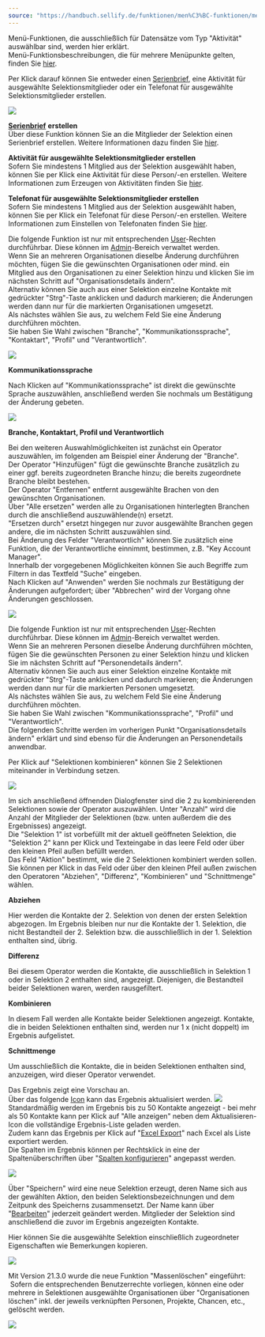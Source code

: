 ```yaml
---
source: "https://handbuch.sellify.de/funktionen/men%C3%BC-funktionen/men%C3%BC-funktionen-f%C3%BCr-aktivit%C3%A4ten/"
---
```

Menü-Funktionen, die ausschließlich für Datensätze vom Typ "Aktivität" auswählbar sind, werden hier erklärt.  
Menü-Funktionsbeschreibungen, die für mehrere Menüpunkte gelten, finden Sie [hier](https://handbuch.sellify.de/funktionen/men%C3%BC-funktionen/ "Menü-Funktionen").

Per Klick darauf können Sie entweder einen [Serienbrief](https://handbuch.sellify.de/funktionen/dokumente/serienbriefe-erzeugen/ "Serienbriefe erzeugen"), eine Aktivität für ausgewählte Selektionsmitglieder oder ein Telefonat für ausgewählte Selektionsmitglieder erstellen.

![](https://image.jimcdn.com/app/cms/image/transf/none/path/s42eb4d670de94a65/image/i7cda4dfc03733d05/version/1708619227/image.jpg)

[**Serienbrief**](https://handbuch.sellify.de/funktionen/dokumente/serienbriefe-erzeugen/ "Serienbriefe erzeugen") **erstellen**  
Über diese Funktion können Sie an die Mitglieder der Selektion einen Serienbrief erstellen. Weitere Informationen dazu finden Sie [hier](https://handbuch.sellify.de/funktionen/dokumente/serienbriefe-erzeugen/ "Serienbriefe erzeugen").

**Aktivität für ausgewählte Selektionsmitglieder erstellen**  
Sofern Sie mindestens 1 Mitglied aus der Selektion ausgewählt haben, können Sie per Klick eine Aktivität für diese Person/-en erstellen. Weitere Informationen zum Erzeugen von Aktivitäten finden Sie [hier](https://handbuch.sellify.de/funktionen/aktivit%C3%A4ten-in-sellify-erzeugen/ "Aktivitäten in sellify erzeugen").

**Telefonat für ausgewählte Selektionsmitglieder erstellen**  
Sofern Sie mindestens 1 Mitglied aus der Selektion ausgewählt haben, können Sie per Klick ein Telefonat für diese Person/-en erstellen. Weitere Informationen zum Einstellen von Telefonaten finden Sie [hier](https://handbuch.sellify.de/funktionen/aktivit%C3%A4ten-in-sellify-erzeugen/ "Aktivitäten in sellify erzeugen").

Die folgende Funktion ist nur mit entsprechenden [User](https://handbuch.sellify.de/allgemein/benutzeroberfl%C3%A4che/ "Begriffe aus sellify, Aufbau von sellify")\-Rechten durchführbar. Diese können im [Admin](https://handbuch.sellify.de/funktionen/admin-bereich/ "Admin-Bereich")\-Bereich verwaltet werden.  
Wenn Sie an mehreren Organisationen dieselbe Änderung durchführen möchten, fügen Sie die gewünschten Organisationen oder mind. ein Mitglied aus den Organisationen zu einer Selektion hinzu und klicken Sie im nächsten Schritt auf "Organisationsdetails ändern".  
Alternativ können Sie auch aus einer Selektion einzelne Kontakte mit gedrückter "Strg"-Taste anklicken und dadurch markieren; die Änderungen werden dann nur für die markierten Organisationen umgesetzt.  
Als nächstes wählen Sie aus, zu welchem Feld Sie eine Änderung durchführen möchten.  
Sie haben Sie Wahl zwischen "Branche", "Kommunikationssprache", "Kontaktart", "Profil" und "Verantwortlich".

![](https://image.jimcdn.com/app/cms/image/transf/dimension=377x10000:format=jpg/path/s42eb4d670de94a65/image/i5a101be08dbc5489/version/1708619227/image.jpg)

**Kommunikationssprache**

Nach Klicken auf "Kommunikationssprache" ist direkt die gewünschte Sprache auszuwählen, anschließend werden Sie nochmals um Bestätigung der Änderung gebeten.

![](https://image.jimcdn.com/app/cms/image/transf/dimension=379x10000:format=jpg/path/s42eb4d670de94a65/image/i07f4f328d9bd3396/version/1708619227/image.jpg)

**Branche, Kontaktart, Profil und Verantwortlich**

Bei den weiteren Auswahlmöglichkeiten ist zunächst ein Operator auszuwählen, im folgenden am Beispiel einer Änderung der "Branche".  
Der Operator "Hinzufügen" fügt die gewünschte Branche zusätzlich zu einer ggf. bereits zugeordneten Branche hinzu; die bereits zugeordnete Branche bleibt bestehen.  
Der Operator "Entfernen" entfernt ausgewählte Brachen von den gewünschten Organisationen.  
Über "Alle ersetzen" werden alle zu Organisationen hinterlegten Branchen durch die anschließend auszuwählende(n) ersetzt.  
"Ersetzen durch" ersetzt hingegen nur zuvor ausgewählte Branchen gegen andere, die im nächsten Schritt auszuwählen sind.  
Bei Änderung des Felder "Verantwortlich" können Sie zusätzlich eine Funktion, die der Verantwortliche einnimmt, bestimmen, z.B. "Key Account Manager".  
Innerhalb der vorgegebenen Möglichkeiten können Sie auch Begriffe zum Filtern in das Textfeld "Suche" eingeben.  
Nach Klicken auf "Anwenden" werden Sie nochmals zur Bestätigung der Änderungen aufgefordert; über "Abbrechen" wird der Vorgang ohne Änderungen geschlossen.  

![](https://image.jimcdn.com/app/cms/image/transf/dimension=430x10000:format=jpg/path/s42eb4d670de94a65/image/i5becc7c4949767a8/version/1708619227/image.jpg)

Die folgende Funktion ist nur mit entsprechenden [User](https://handbuch.sellify.de/allgemein/benutzeroberfl%C3%A4che/ "Begriffe aus sellify, Aufbau von sellify")\-Rechten durchführbar. Diese können im [Admin](https://handbuch.sellify.de/funktionen/admin-bereich/ "admin-Bereich")\-Bereich verwaltet werden.  
Wenn Sie an mehreren Personen dieselbe Änderung durchführen möchten, fügen Sie die gewünschten Personen zu einer Selektion hinzu und klicken Sie im nächsten Schritt auf "Personendetails ändern".  
Alternativ können Sie auch aus einer Selektion einzelne Kontakte mit gedrückter "Strg"-Taste anklicken und dadurch markieren; die Änderungen werden dann nur für die markierten Personen umgesetzt.  
Als nächstes wählen Sie aus, zu welchem Feld Sie eine Änderung durchführen möchten.  
Sie haben Sie Wahl zwischen "Kommunikationssprache", "Profil" und "Verantwortlich".  
Die folgenden Schritte werden im vorherigen Punkt "Organisationsdetails ändern" erklärt und sind ebenso für die Änderungen an Personendetails anwendbar.

Per Klick auf "Selektionen kombinieren" können Sie 2 Selektionen miteinander in Verbindung setzen.

![](https://image.jimcdn.com/app/cms/image/transf/dimension=201x10000:format=jpg/path/s42eb4d670de94a65/image/i063c37d12fa2550a/version/1708619228/image.jpg)

Im sich anschließend öffnenden Dialogfenster sind die 2 zu kombinierenden Selektionen sowie der Operator auszuwählen. Unter "Anzahl" wird die Anzahl der Mitglieder der Selektionen (bzw. unten außerdem die des Ergebnisses) angezeigt.  
Die "Selektion 1" ist vorbefüllt mit der aktuell geöffneten Selektion, die "Selektion 2" kann per Klick und Texteingabe in das leere Feld oder über den kleinen Pfeil außen befüllt werden.  
Das Feld "Aktion" bestimmt, wie die 2 Selektionen kombiniert werden sollen. Sie können per Klick in das Feld oder über den kleinen Pfeil außen zwischen den Operatoren "Abziehen", "Differenz", "Kombinieren" und "Schnittmenge" wählen.

**Abziehen**

Hier werden die Kontakte der 2. Selektion von denen der ersten Selektion abgezogen. Im Ergebnis bleiben nur nur die Kontakte der 1. Selektion, die nicht Bestandteil der 2. Selektion bzw. die ausschließlich in der 1. Selektion enthalten sind, übrig.

**Differenz**

Bei diesem Operator werden die Kontakte, die ausschließlich in Selektion 1 oder in Selektion 2 enthalten sind, angezeigt. Diejenigen, die Bestandteil beider Selektionen waren, werden rausgefiltert.

**Kombinieren**

In diesem Fall werden alle Kontakte beider Selektionen angezeigt. Kontakte, die in beiden Selektionen enthalten sind, werden nur 1 x (nicht doppelt) im Ergebnis aufgelistet.

**Schnittmenge**

Um ausschließlich die Kontakte, die in beiden Selektionen enthalten sind, anzuzeigen, wird dieser Operator verwendet.

Das Ergebnis zeigt eine Vorschau an.  
Über das folgende [Icon](https://handbuch.sellify.de/allgemein/begriffe-und-icons-aus-sellify/ "Icons aus sellify") kann das Ergebnis aktualisiert werden. ![](https://businessactswiki.atlassian.net/wiki/download/thumbnails/229474560/Bild1.png?version=1&modificationDate=1603725068343&cacheVersion=1&api=v2&width=25&height=24) Standardmäßig werden im Ergebnis bis zu 50 Kontakte angezeigt - bei mehr als 50 Kontakte kann per Klick auf "Alle anzeigen" neben dem Aktualisieren-Icon die vollständige Ergebnis-Liste geladen werden.  
Zudem kann das Ergebnis per Klick auf "[Excel Export](https://handbuch.sellify.de/funktionen/excel-export/ "Excel-Export")" nach Excel als Liste exportiert werden.  
Die Spalten im Ergebnis können per Rechtsklick in eine der Spaltenüberschriften über "[Spalten konfigurieren](https://handbuch.sellify.de/funktionen/spaltenkonfigurator-ansichtsfavoriten-und-tabkonfigurator/ "Spaltenkonfigurator, Ansichtsfavoriten und Tabkonfigurator")" angepasst werden.

![](https://image.jimcdn.com/app/cms/image/transf/dimension=690x10000:format=jpg/path/s42eb4d670de94a65/image/ibc4bada1ef83eebc/version/1708619228/image.jpg)

Über "Speichern" wird eine neue Selektion erzeugt, deren Name sich aus der gewählten Aktion, den beiden Selektionsbezeichnungen und dem Zeitpunk des Speicherns zusammensetzt. Der Name kann über "[Bearbeiten](https://handbuch.sellify.de/funktionen/stammdatens%C3%A4tze-bearbeiten/ "Stammdatensätze bearbeiten")" jederzeit geändert werden. Mitglieder der Selektion sind anschließend die zuvor im Ergebnis angezeigten Kontakte.

Hier können Sie die ausgewählte Selektion einschließlich zugeordneter Eigenschaften wie Bemerkungen kopieren.

![](https://image.jimcdn.com/app/cms/image/transf/dimension=200x10000:format=jpg/path/s42eb4d670de94a65/image/ie85abb292a12784e/version/1708619228/image.jpg)

Mit Version 21.3.0 wurde die neue Funktion "Massenlöschen" eingeführt:  Sofern die entsprechenden Benutzerrechte vorliegen, können eine oder mehrere in Selektionen ausgewählte Organisationen über "Organisationen löschen" inkl. der jeweils verknüpften Personen, Projekte, Chancen, etc., gelöscht werden.

![](https://image.jimcdn.com/app/cms/image/transf/dimension=201x10000:format=png/path/s42eb4d670de94a65/image/if9c92e488c29eb16/version/1708619228/image.png)